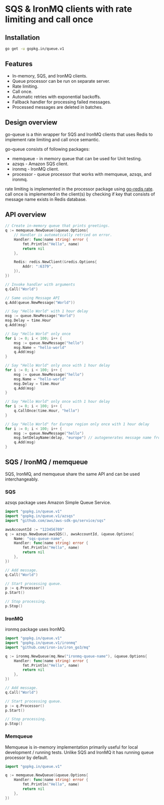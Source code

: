 # SQS & IronMQ clients with rate limiting and call once

## Installation

```bash
go get -u gopkg.in/queue.v1
```

## Features

 - In-memory, SQS, and IronMQ clients.
 - Queue processor can be run on separate server.
 - Rate limiting.
 - Call once.
 - Automatic retries with exponential backoffs.
 - Fallback handler for processing failed messages.
 - Processed messages are deleted in batches.

## Design overview

go-queue is a thin wrapper for SQS and IronMQ clients that uses Redis to implement rate limiting and call once semantic.

go-queue consists of following packages:
 - memqueue - in memory queue that can be used for Unit testing.
 - azsqs - Amazon SQS client.
 - ironmq - IronMQ client.
 - processor - queue processor that works with memqueue, azsqs, and ironmq.

rate limiting is implemented in the processor package using [go-redis rate](https://github.com/go-redis/rate). call once is implemented in the client(s) by checking if key that consists of message name exists in Redis database.

## API overview

```go
// Create in-memory queue that prints greetings.
q := memqueue.NewQueue(&queue.Options{
    // Handler is automatically retried on error.
    Handler: func(name string) error {
        fmt.Println("Hello", name)
        return nil
    },

    Redis: redis.NewClient(&redis.Options{
        Addr: ":6379",
    }),
})

// Invoke handler with arguments
q.Call("World")

// Same using Message API
q.Add(queue.NewMessage("World"))

// Say "Hello World" with 1 hour delay
msg := queue.NewMessage("World")
msg.Delay = time.Hour
q.Add(msg)

// Say "Hello World" only once
for i := 0; i < 100; i++ {
    msg := queue.NewMessage("hello")
    msg.Name = "hello-world"
    q.Add(msg)
}

// Say "Hello World" only once with 1 hour delay
for i := 0; i < 100; i++ {
    msg := queue.NewMessage("hello")
    msg.Name = "hello-world"
    msg.Delay = time.Hour
    q.Add(msg)
}

// Say "Hello World" only once with 1 hour delay
for i := 0; i < 100; i++ {
    q.CallOnce(time.Hour, "hello")
}

// Say "Hello World" for Europe region only once with 1 hour delay
for i := 0; i < 100; i++ {
    msg := queue.NewMessage("hello")
    msg.SetDelayName(delay, "europe") // autogenerates message name from args
    q.Add(msg)
}
```

## SQS / IronMQ / memqueue

SQS, IronMQ, and memqueue share the same API and can be used interchangeably.

### SQS

azsqs package uses Amazon Simple Queue Service.

```go
import "gopkg.in/queue.v1"
import "gopkg.in/queue.v1/azsqs"
import "github.com/aws/aws-sdk-go/service/sqs"

awsAccountId := "123456789"
q := azsqs.NewQueue(awsSQS(), awsAccountId, &queue.Options{
    Name: "sqs-queue-name",
    Handler: func(name string) error {
        fmt.Println("Hello", name)
        return nil
    },
})

// Add message.
q.Call("World")

// Start processing queue.
p := q.Processor()
p.Start()

// Stop processing.
p.Stop()
```

### IronMQ

ironmq package uses IronMQ.

```go
import "gopkg.in/queue.v1"
import "gopkg.in/queue.v1/ironmq"
import "github.com/iron-io/iron_go3/mq"

q := ironmq.NewQueue(mq.New("ironmq-queue-name"), &queue.Options{
    Handler: func(name string) error {
        fmt.Println("Hello", name)
        return nil
    },
})

// Add message.
q.Call("World")

// Start processing queue.
p := q.Processor()
p.Start()

// Stop processing.
p.Stop()
```

### Memqueue

Memqueue is in-memory implementation primarily useful for local development / running tests. Unlike SQS and IronMQ it has running queue processor by default.

```go
import "gopkg.in/queue.v1"

q := memqueue.NewQueue(&queue.Options{
    Handler: func(name string) error {
        fmt.Println("Hello", name)
        return nil
    },
})
```
